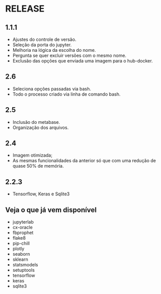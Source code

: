 # RELEASE

## 1.1.1

- Ajustes do controle de versão.
- Seleção da porta do jupyter.
- Melhoria na lógica da escolha do nome.
- Pergunta se quer excluir versões com o mesmo nome.
- Exclusão das opções que enviada uma imagem para o hub-docker.

## 2.6

- Seleciona opções passadas via bash.
- Todo o processo criado via linha de comando bash.

## 2.5

- Inclusão do metabase.
- Organização dos arquivos.

## 2.4

- Imagem otimizada;
- As mesmas funcionalidades da anterior só que com uma redução de quase 50% de memória.

## 2.2.3

- Tensorflow, Keras e Sqlite3

## Veja o que já vem disponível

- jupyterlab
- cx-oracle
- fbprophet
- flake8
- pip-chill
- plotly
- seaborn
- sklearn
- statsmodels
- setuptools
- tensorflow
- keras
- sqlite3
